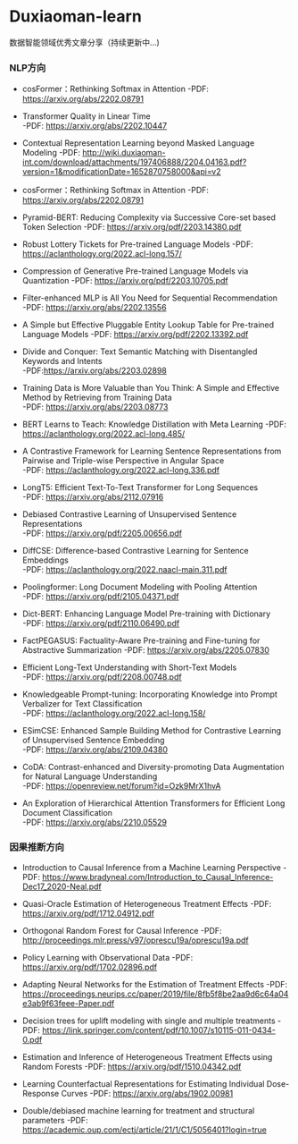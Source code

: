 # Duxiaoman-learn

数据智能领域优秀文章分享（持续更新中...)

   ### NLP方向

 - cosFormer：Rethinking Softmax in Attention 
 -PDF: https://arxiv.org/abs/2202.08791
   
 - Transformer Quality in Linear Time  
 -PDF: https://arxiv.org/abs/2202.10447
   
 - Contextual Representation Learning beyond Masked Language Modeling 
 -PDF:    http://wiki.duxiaoman-int.com/download/attachments/197406888/2204.04163.pdf?version=1&modificationDate=1652870758000&api=v2
 - cosFormer：Rethinking Softmax in Attention 
 -PDF: https://arxiv.org/abs/2202.08791
  
 - Pyramid-BERT: Reducing Complexity via Successive Core-set based Token Selection 
 -PDF: https://arxiv.org/pdf/2203.14380.pdf

 - Robust Lottery Tickets for Pre-trained Language Models 
 -PDF: https://aclanthology.org/2022.acl-long.157/
     
 - Compression of Generative Pre-trained Language Models via Quantization 
 -PDF: https://arxiv.org/pdf/2203.10705.pdf
      
 - Filter-enhanced MLP is All You Need for Sequential Recommendation	
 -PDF: https://arxiv.org/abs/2202.13556	
     
 - A Simple but Effective Pluggable Entity Lookup Table for Pre-trained Language Models	
 -PDF:    https://arxiv.org/pdf/2202.13392.pdf
      

 - Divide and Conquer: Text Semantic Matching with Disentangled Keywords and Intents  
 -PDF:https://arxiv.org/abs/2203.02898
 
 -  Training Data is More Valuable than You Think: A Simple and Effective Method by Retrieving from Training Data	 
 -PDF:    https://arxiv.org/abs/2203.08773
   
 -  BERT Learns to Teach: Knowledge Distillation with Meta Learning	
 -PDF: https://aclanthology.org/2022.acl-long.485/
   
 -  A Contrastive Framework for Learning Sentence Representations from Pairwise and Triple-wise Perspective in Angular Space	
 -PDF:    https://aclanthology.org/2022.acl-long.336.pdf
   
 -  LongT5: Efficient Text-To-Text Transformer for Long Sequences	
 -PDF: https://arxiv.org/abs/2112.07916
   
 -  Debiased Contrastive Learning of Unsupervised Sentence Representations	
 -PDF: https://arxiv.org/pdf/2205.00656.pdf
   
 -  DiffCSE: Difference-based Contrastive Learning for Sentence Embeddings	
 -PDF: https://aclanthology.org/2022.naacl-main.311.pdf
   
 -  Poolingformer: Long Document Modeling with Pooling Attention	
 -PDF: https://arxiv.org/pdf/2105.04371.pdf
   
 -  Dict-BERT: Enhancing Language Model Pre-training with Dictionary	
 -PDF: https://arxiv.org/pdf/2110.06490.pdf
   
 -  FactPEGASUS: Factuality-Aware Pre-training and Fine-tuning for Abstractive Summarization 
 -PDF: https://arxiv.org/abs/2205.07830
   
 -  Efficient Long-Text Understanding with Short-Text Models	
 -PDF: https://arxiv.org/pdf/2208.00748.pdf
   
 -  Knowledgeable Prompt-tuning: Incorporating Knowledge into Prompt Verbalizer for Text Classification	 
 -PDF:    https://aclanthology.org/2022.acl-long.158/
   
 -  ESimCSE: Enhanced Sample Building Method for Contrastive Learning of Unsupervised Sentence Embedding	 
 -PDF:    https://arxiv.org/abs/2109.04380
   
 -  CoDA: Contrast-enhanced and Diversity-promoting Data Augmentation for Natural Language Understanding	 
 -PDF:    https://openreview.net/forum?id=Ozk9MrX1hvA
   
 -  An Exploration of Hierarchical Attention Transformers for Efficient Long Document Classification	 
 -PDF:    https://arxiv.org/abs/2210.05529
 
 
      
   ### 因果推断方向

 - Introduction to Causal Inference from a Machine Learning Perspective
 -PDF: https://www.bradyneal.com/Introduction_to_Causal_Inference-Dec17_2020-Neal.pdf

- Quasi-Oracle Estimation of Heterogeneous Treatment Effects
-PDF: https://arxiv.org/pdf/1712.04912.pdf

- Orthogonal Random Forest for Causal Inference
-PDF: http://proceedings.mlr.press/v97/oprescu19a/oprescu19a.pdf

- Policy Learning with Observational Data
-PDF: https://arxiv.org/pdf/1702.02896.pdf

- Adapting Neural Networks for the Estimation of Treatment Effects
-PDF: https://proceedings.neurips.cc/paper/2019/file/8fb5f8be2aa9d6c64a04e3ab9f63feee-Paper.pdf

- Decision trees for uplift modeling with single and multiple treatments
-PDF: https://link.springer.com/content/pdf/10.1007/s10115-011-0434-0.pdf

- Estimation and Inference of Heterogeneous Treatment Effects using Random Forests
-PDF: https://arxiv.org/pdf/1510.04342.pdf

- Learning Counterfactual Representations for Estimating Individual Dose-Response Curves
-PDF: https://arxiv.org/abs/1902.00981

- Double/debiased machine learning for treatment and structural parameters 
-PDF: https://academic.oup.com/ectj/article/21/1/C1/5056401?login=true

 
   
 
